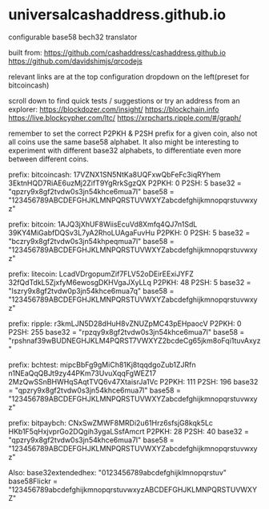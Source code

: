 # universalcashaddress.github.io
configurable base58 bech32 translator

built from: 
https://github.com/cashaddress/cashaddress.github.io
https://github.com/davidshimjs/qrcodejs

relevant links are at the top
configuration dropdown on the left(preset for bitcoincash)

scroll down to find quick tests / suggestions
or try an address from an explorer:
https://blockdozer.com/insight/
https://blockchain.info
https://live.blockcypher.com/ltc/
https://xrpcharts.ripple.com/#/graph/

remember to set the correct P2PKH & P2SH prefix for a given coin, also not all coins use the same base58 alphabet. It also might be interesting to experiment with different base32 alphabets, to differentiate even more between different coins.

prefix: bitcoincash:
17VZNX1SN5NtKa8UQFxwQbFeFc3iqRYhem
3EktnHQD7RiAE6uzMj2ZifT9YgRrkSgzQX
P2PKH: 0
P2SH: 5
base32 = "qpzry9x8gf2tvdw0s3jn54khce6mua7l"
base58 = "123456789ABCDEFGHJKLMNPQRSTUVWXYZabcdefghijkmnopqrstuvwxyz"

prefix: bitcoin:
1AJQ3jXhUF8WiisEcuVd8Xmfq4QJ7n1SdL
39KY4MiGabfDQSv3L7yA2RhoLUAgaFuvHu
P2PKH: 0
P2SH: 5
base32 = "bczry9x8gf2tvdw0s3jn54khpeqmua7l"
base58 = "123456789ABCDEFGHJKLMNPQRSTUVWXYZabcdefghijkmnopqrstuvwxyz"

prefix: litecoin:
LcadVDrgopumZif7FLV52oDEirEExiJYFZ
32fQdTdkL5ZjxfyM6ewosgDKHVgaJXyLLq
P2PKH: 48
P2SH: 5
base32 = "lszry9x8gf2tvdw0p3jn54khce6mua7q"
base58 = "123456789ABCDEFGHJKLMNPQRSTUVWXYZabcdefghijkmnopqrstuvwxyz"

prefix: ripple:
r3kmLJN5D28dHuH8vZNUZpMC43pEHpaocV
P2PKH: 0
P2SH: 255
base32 = "rpzqy9x8gf2tvdw0s3jn54khce6mua7l"
base58 = "rpshnaf39wBUDNEGHJKLM4PQRST7VWXYZ2bcdeCg65jkm8oFqi1tuvAxyz"

prefix: bchtest:
mipcBbFg9gMiCh81Kj8tqqdgoZub1ZJRfn
n1NEaQqQBJt9zy44PKm73UvuXqqFgWEZ17
2MzQwSSnBHWHqSAqtTVQ6v47XtaisrJa1Vc
P2PKH: 111
P2SH: 196
base32 = "qpzry9x8gf2tvdw0s3jn54khce6mua7l"
base58 = "123456789ABCDEFGHJKLMNPQRSTUVWXYZabcdefghijkmnopqrstuvwxyz"

prefix: bitpaybch:
CNxSwZMWF8MRDi2u61Hrz6sfsjG8kqk5Lc
HKb1F5qHxjvprGo2DQgih3ygaLSsfAmcrt
P2PKH: 28
P2SH: 40
base32 = "qpzry9x8gf2tvdw0s3jn54khce6mua7l"
base58 = "123456789ABCDEFGHJKLMNPQRSTUVWXYZabcdefghijkmnopqrstuvwxyz"

Also:
base32extendedhex:  "0123456789abcdefghijklmnopqrstuv"
base58Flickr = "123456789abcdefghijkmnopqrstuvwxyzABCDEFGHJKLMNPQRSTUVWXYZ"
